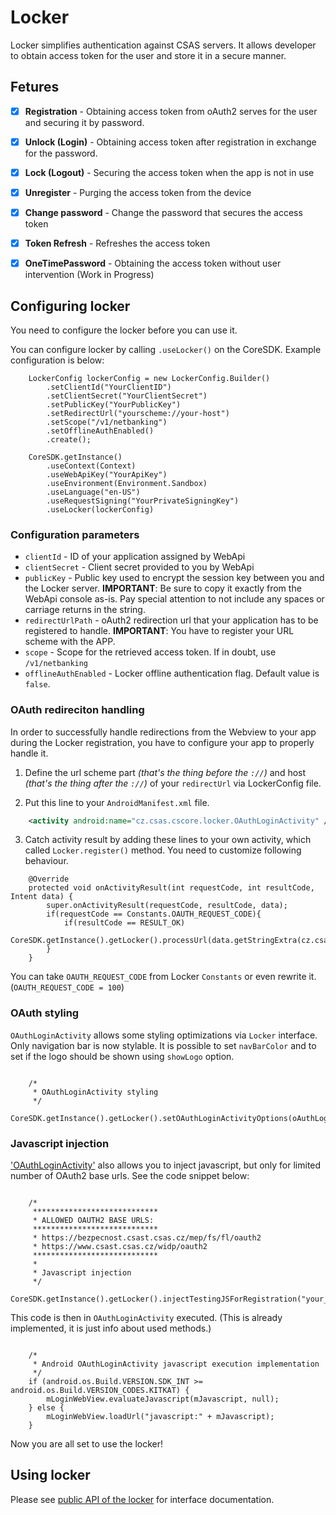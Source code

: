 # Locker
Locker simplifies authentication against CSAS servers. It allows developer to obtain access token for the user and store it in a secure manner.

## Fetures
- [x] **Registration** - Obtaining access token from oAuth2 serves for the user and securing it by password.
- [x] **Unlock (Login)** - Obtaining access token after registration in exchange for the password.
- [x] **Lock (Logout)** - Securing the access token when the app is not in use
- [x] **Unregister** - Purging the access token from the device
- [x] **Change password** - Change the password that secures the access token
- [x] **Token Refresh** - Refreshes the access token
- [x] **OneTimePassword** - Obtaining the access token without user intervention (Work in Progress)


## Configuring locker
You need to configure the locker before you can use it.

You can configure locker by calling `.useLocker()` on the CoreSDK. Example configuration is below:
```
    LockerConfig lockerConfig = new LockerConfig.Builder()
        .setClientId("YourClientID")
        .setClientSecret("YourClientSecret")
        .setPublicKey("YourPublicKey")
        .setRedirectUrl("yourscheme://your-host")
        .setScope("/v1/netbanking")
        .setOfflineAuthEnabled()
        .create();

    CoreSDK.getInstance()
        .useContext(Context)
        .useWebApiKey("YourApiKey")
        .useEnvironment(Environment.Sandbox)
        .useLanguage("en-US")
        .useRequestSigning("YourPrivateSigningKey")
        .useLocker(lockerConfig)
```
### Configuration parameters
* `clientId` - ID of your application assigned by WebApi
* `clientSecret` - Client secret provided to you by WebApi
* `publicKey` - Public key used to encrypt the session key between you and the Locker server. **IMPORTANT**: Be sure to copy it exactly from the WebApi console as-is. Pay special attention to not include any spaces or carriage returns in the string.
* `redirectUrlPath` - oAuth2 redirection url that your application has to be registered to handle. **IMPORTANT**: You have to register your URL scheme with the APP.
* `scope` - Scope for the retrieved access token. If in doubt, use `/v1/netbanking`
* `offlineAuthEnabled` - Locker offline authentication flag. Default value is `false`.

### OAuth redireciton handling
In order to successfully handle redirections from the Webview to your app during the Locker registration, you have to configure your app to properly handle it.

1. Define the url scheme part *(that's the thing before the `://`)* and host *(that's the thing after the `://`)* of your `redirectUrl` via LockerConfig file.

2. Put this line to your `AndroidManifest.xml` file.

```xml
    <activity android:name="cz.csas.cscore.locker.OAuthLoginActivity" />
```

3. Catch activity result by adding these lines to your own activity, which called `Locker.register()` method. You need to customize following behaviour.

```
    @Override
    protected void onActivityResult(int requestCode, int resultCode, Intent data) {
        super.onActivityResult(requestCode, resultCode, data);
        if(requestCode == Constants.OAUTH_REQUEST_CODE){
            if(resultCode == RESULT_OK)
                CoreSDK.getInstance().getLocker().processUrl(data.getStringExtra(cz.csas.cscore.locker.Constants.CODE_EXTRA));
        }
    }
```
You can take `OAUTH_REQUEST_CODE` from Locker `Constants` or even rewrite it. (`OAUTH_REQUEST_CODE = 100`)


### OAuth styling
`OAuthLoginActivity` allows some styling optimizations via `Locker` interface. Only navigation bar is now stylable. It is possible to set `navBarColor` and to set if the logo should be shown using `showLogo` option.

```

    /*
     * OAuthLoginActivity styling
     */
    CoreSDK.getInstance().getLocker().setOAuthLoginActivityOptions(oAuthLoginActivityOptions);
```

### Javascript injection
['OAuthLoginActivity'](../core/src/main/java/cz/csas/cscore/locker/OAuthLoginActivity.java) also allows you to inject javascript, but only for limited number of OAuth2 base urls. See the code snippet below:

```

    /*
     ****************************
     * ALLOWED OAUTH2 BASE URLS:
     ****************************
     * https://bezpecnost.csast.csas.cz/mep/fs/fl/oauth2
     * https://www.csast.csas.cz/widp/oauth2
     ****************************
     *
     * Javascript injection
     */
    CoreSDK.getInstance().getLocker().injectTestingJSForRegistration("your_testing_javascript);

```

This code is then in `OAuthLoginActivity` executed. (This is already implemented, it is just info about used methods.)

```

    /*
     * Android OAuthLoginActivity javascript execution implementation
     */
    if (android.os.Build.VERSION.SDK_INT >= android.os.Build.VERSION_CODES.KITKAT) {
        mLoginWebView.evaluateJavascript(mJavascript, null);
    } else {
        mLoginWebView.loadUrl("javascript:" + mJavascript);
    }

```

Now you are all set to use the locker!

## Using locker
Please see [public API of the locker](../core/src/main/java/cz/csas/cscore/locker/Locker.java) for interface documentation.